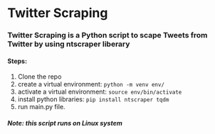 # Twitter Scraping

### Twitter Scraping is a Python script to scape Tweets from Twitter by using ntscraper liberary

#### Steps:
1. Clone the repo
2. create a virtual environment: `python -m venv env/`
3. activate a virtual environment: `source env/bin/activate`
4. install python libraries: `pip install ntscraper tqdm`
5. run main.py file.

##### Note: this script runs on Linux system